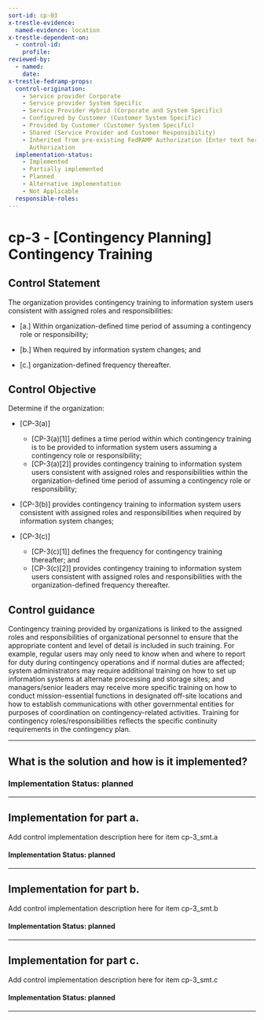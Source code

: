 ```yaml
---
sort-id: cp-03
x-trestle-evidence:
  named-evidence: location
x-trestle-dependent-on:
  - control-id:
    profile:
reviewed-by:
  - named:
    date:
x-trestle-fedramp-props:
  control-origination:
    - Service provider Corporate
    - Service provider System Specific
    - Service Provider Hybrid (Corporate and System Specific)
    - Configured by Customer (Customer System Specific)
    - Provided by Customer (Customer System Specific)
    - Shared (Service Provider and Customer Responsibility)
    - Inherited from pre-existing FedRAMP Authorization [Enter text here], Date of
      Authorization
  implementation-status:
    - Implemented
    - Partially implemented
    - Planned
    - Alternative implementation
    - Not Applicable
  responsible-roles:
---
```


# cp-3 - \[Contingency Planning\] Contingency Training

## Control Statement

The organization provides contingency training to information system users consistent with assigned roles and responsibilities:

- \[a.\] Within organization-defined time period of assuming a contingency role or responsibility;

- \[b.\] When required by information system changes; and

- \[c.\] organization-defined frequency thereafter.

## Control Objective

Determine if the organization:

- \[CP-3(a)\]

  - \[CP-3(a)[1]\] defines a time period within which contingency training is to be provided to information system users assuming a contingency role or responsibility;
  - \[CP-3(a)[2]\] provides contingency training to information system users consistent with assigned roles and responsibilities within the organization-defined time period of assuming a contingency role or responsibility;

- \[CP-3(b)\] provides contingency training to information system users consistent with assigned roles and responsibilities when required by information system changes;

- \[CP-3(c)\]

  - \[CP-3(c)[1]\] defines the frequency for contingency training thereafter; and
  - \[CP-3(c)[2]\] provides contingency training to information system users consistent with assigned roles and responsibilities with the organization-defined frequency thereafter.

## Control guidance

Contingency training provided by organizations is linked to the assigned roles and responsibilities of organizational personnel to ensure that the appropriate content and level of detail is included in such training. For example, regular users may only need to know when and where to report for duty during contingency operations and if normal duties are affected; system administrators may require additional training on how to set up information systems at alternate processing and storage sites; and managers/senior leaders may receive more specific training on how to conduct mission-essential functions in designated off-site locations and how to establish communications with other governmental entities for purposes of coordination on contingency-related activities. Training for contingency roles/responsibilities reflects the specific continuity requirements in the contingency plan.

______________________________________________________________________

## What is the solution and how is it implemented?

### Implementation Status: planned

______________________________________________________________________

## Implementation for part a.

Add control implementation description here for item cp-3_smt.a

#### Implementation Status: planned

______________________________________________________________________

## Implementation for part b.

Add control implementation description here for item cp-3_smt.b

#### Implementation Status: planned

______________________________________________________________________

## Implementation for part c.

Add control implementation description here for item cp-3_smt.c

#### Implementation Status: planned

______________________________________________________________________
